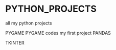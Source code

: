 # PYTHON_PROJECTS
all my python projects


PYGAME
  PYGAME codes
  my first project
PANDAS
  
TKINTER



